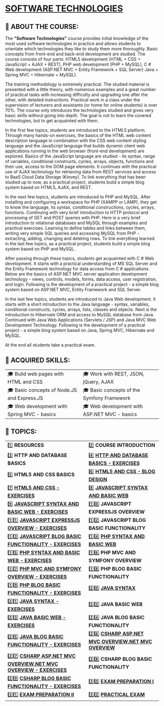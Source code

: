 # [SOFTWARE TECHNOLOGIES](https://softuni.bg/trainings/1940/software-technologies-july-2018)
## :large_blue_diamond: ABOUT THE COURSE: ##

The **"Software Technologies"** course provides initial knowledge of the most used software technologies in practice and allows students to orientate which technologies they like to study them more thoroughly. Basic concepts from front-end and back-end development are studied. The course consists of four parts: HTML5 development (HTML + CSS + JavaScript + AJAX + REST), PHP web development (PHP + MySQL), C # Web development (ASP.NET MVC + Entity Framework + SQL Server) Java + Spring MVC + Hibernate + MySQL).

The training methodology is extremely practical. The studied material is presented with a little theory, with numerous examples and a great number of practical tasks with increasing difficulty and upgrading one after the other, with detailed instructions. Practical work in a class under the supervision of lecturers and assistants (or home for online students) is over 70%. The course only introduces the technologies studied and gives very basic skills without going into depth. The goal is not to learn the covered technologies, but to get acquainted with them.

In the first few topics, students are introduced to the HTML5 platform. Through many hands-on exercises, the basics of the HTML web content description language in combination with the CSS web content styling language and the JavaScript language that builds dynamic client web applications running in the web browser (front-end development) are explored. Basics of the JavaScript language are studied - its syntax, range of variables, conditional constructs, cycles, arrays, objects, functions and their use, access to the DOM page elements. It continues with the practical use of AJAX technology for retrieving data from REST services and access to BaaS Cloud Data Storage (Kinvey). To link everything that has been studied up to now, as a practical project, students build a simple blog system based on HTML5, AJAX, and REST.

In the next few topics, students are introduced to PHP and MySQL. After installing and configuring a workspace for PHP (XAMPP or LAMP), they get to know the language, its syntax, conditional constructions, cycles, arrays, functions. Continuing with very brief introduction to HTTP protocol and processing of GET and POST queries with PHP. Here is a very brief introduction to relational databases and MySQL through examples and practical exercises. Learning to define tables and links between them, writing very simple SQL queries and accessing MySQL from PHP - extracting, adding, changing and deleting rows. To link everything learned in the last few topics, as a practical project, students build a simple blog system based on PHP and MySQL.

After passing through these topics, students get acquainted with C # Web development. It starts with a practical understanding of MS SQL Server and the Entity Framework technology for data access from C # applications. Below are the basics of ASP.NET MVC server application development technology - views, controls, models, forms, data access, user registration, and login. Following is the development of a practical project - a simple blog system based on ASP.NET MVC, Entity Framework and SQL Server.

In the last few topics, students are introduced to Java Web development. It starts with a short introduction to the Java language - syntax, variables, conditional constructs, cycles, arrays, lists, classes and objects. Next is the introduction to Hibernate ORM and access to MySQL database from Java. Continued with Java Web Applications (Servlets / JSP) and Java MVC Web Development Technology. Following is the development of a practical project - a simple blog system based on Java, Spring MVC, Hibernate and MySQL.

At the end all students take a practical exam.

## :large_blue_diamond: ACQUIRED SKILLS: ##

| | |
------------ | -------------
:mortar_board: Build web pages with HTML and CSS | :mortar_board: Work with REST, JSON, jQuery, AJAX
:mortar_board: Basic concepts of Node.JS and Express.JS | :mortar_board: Basic concepts of the Symfony Framework
:mortar_board: Web development with Spring MVC - basics | :mortar_board: Web development with ASP.NET MVC - basics

## :large_blue_diamond: TOPICS: ##

| | |
------------ | -------------
:one: **RESOURCES** | :two: **COURSE INTRODUCTION**
:three: **HTTP AND DATABASE BASICS** | :four: [**HTTP AND DATABASE BASICS - EXERCISES**](https://github.com/OgnyanDD/Software-Technologies/tree/master/T4.%20HTTP%20AND%20DATABASE%20BASICS%20-%20EXERCISES)
:five: **HTML5 AND CSS BASICS** | :six: [**HTML5 AND CSS - BLOG DESIGN**](https://github.com/OgnyanDD/Software-Technologies/tree/master/T6.%20HTML5%20AND%20CSS%20-%20BLOG%20DESIGN)
:seven: [**HTML5 AND CSS - EXERCISES**](https://github.com/OgnyanDD/Software-Technologies/tree/master/T7.%20HTML5%20AND%20CSS%20-%20EXERCISES) | :eight: [**JAVASCRIPT SYNTAX AND BASIC WEB**](https://github.com/OgnyanDD/Software-Technologies/tree/master/T8.%20JAVASCRIPT%20SYNTAX%20AND%20BASIC%20WEB)
:nine: [**JAVASCRIPT SYNTAX AND BASIC WEB - EXERCISES**](https://github.com/OgnyanDD/Software-Technologies/tree/master/T9.%20JAVASCRIPT%20SYNTAX%20AND%20BASIC%20WEB%20-%20EXERCISES) | :one::zero: **JAVASCRIPT EXPRESSJS OVERVIEW**
:one::one: [**JAVASCRIPT EXPRESSJS OVERVIEW - EXERCISES**](https://github.com/OgnyanDD/Software-Technologies/tree/master/TF11.%20JAVASCRIPT%20EXPRESSJS%20OVERVIEW%20-%20EX%20(CALCULATOR)) | :one::two: **JAVASCRIPT BLOG BASIC FUNCTIONALITY**
:one::three: [**JAVASCRIPT BLOG BASIC FUNCTIONALITY - EXERCISES**](https://github.com/OgnyanDD/Software-Technologies/tree/master/TF13.%20JAVASCRIPT%20BLOG%20BASIC%20FUNCTIONALITY%20-%20EX%20(BLOG)) | :one::four: [**PHP SYNTAX AND BASIC WEB**](https://github.com/OgnyanDD/Software-Technologies/tree/master/TF14.%20PHP%20SYNTAX%20AND%20BASIC%20WEB)
:one::five: [**PHP SYNTAX AND BASIC WEB - EXERCISES**](https://github.com/OgnyanDD/Software-Technologies/tree/master/TF15.%20PHP%20SYNTAX%20AND%20BASIC%20WEB%20-%20EXERCISES) | :one::six: **PHP MVC AND SYMFONY OVERVIEW**
:one::seven: [**PHP MVC AND SYMFONY OVERVIEW - EXERCISES**](https://github.com/OgnyanDD/Software-Technologies/tree/master/TF17.%20PHP%20MVC%20AND%20SYMFONY%20OVERVIEW%20-%20EX%20(CALCULATOR)) | :one::eight: **PHP BLOG BASIC FUNCTIONALITY**
:one::nine: [**PHP BLOG BASIC FUNCTIONALITY - EXERCISES**](https://github.com/OgnyanDD/Software-Technologies/tree/master/TF19.%20PHP%20BLOG%20BASIC%20FUNCTIONALITY%20-%20EX%20(BLOG)) | :two::zero: [**JAVA SYNTAX**](https://github.com/OgnyanDD/Software-Technologies/tree/master/TF20.%20JAVA%20SYNTAX)
:two::one: [**JAVA SYNTAX - EXERCISES**](https://github.com/OgnyanDD/Software-Technologies/tree/master/TF21.%20JAVA%20SYNTAX%20-%20EXERCISES) | :two::two: **JAVA BASIC WEB**
:two::three: [**JAVA BASIC WEB - EXERCISES**](https://github.com/OgnyanDD/Software-Technologies/tree/master/TF23.%20JAVA%20BASIC%20WEB%20-%20EX%20(CALCULATOR)) | :two::four: **JAVA BLOG BASIC FUNCTIONALITY**
:two::five: [**JAVA BLOG BASIC FUNCTIONALITY - EXERCISES**](https://github.com/OgnyanDD/Software-Technologies/tree/master/TF25.%20JAVA%20BLOG%20BASIC%20FUNCTIONALITY%20-%20EX%20(BLOG)) | :two::six: [**CSHARP ASP.NET MVC OVERVIEW.NET MVC OVERVIEW**](https://github.com/OgnyanDD/Software-Technologies/tree/master/TF26.%20CSHARP%20ASP.NET%20MVC%20OVERVIEW.NET%20MVC%20OVERVIEW)
:two::seven: [**CSHARP ASP.NET MVC OVERVIEW.NET MVC OVERVIEW - EXERCISES**](https://github.com/OgnyanDD/Software-Technologies/tree/master/TF27.%20CSHARP%20ASP.NET%20MVC%20OVERVIEW.NET%20MVC%20OVERVIEW%20-%20EXERCISES) | :two::eight: **CSHARP BLOG BASIC FUNCTIONALITY**
:two::nine: [**CSHARP BLOG BASIC FUNCTIONALITY - EXERCISES**](https://github.com/OgnyanDD/Software-Technologies/tree/master/TF29.%20CSHARP%20BLOG%20BASIC%20FUNCTIONALITY%20-%20EX%20(BLOG)) | :three::zero: [**EXAM PREPARATION I**](https://github.com/OgnyanDD/Software-Technologies/tree/master/TF30.%20EXAM%20PREPARATION%20I)
:three::one: [**EXAM PREPARATION II**](https://github.com/OgnyanDD/Software-Technologies/tree/master/TF31.%20EXAM%20PREPARATION%20II) | :three::two: [**PRACTICAL EXAM**](https://github.com/OgnyanDD/Software-Technologies/tree/master/TF32.%20PRACTICAL%20EXAM)
